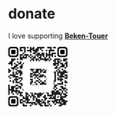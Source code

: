 # donate

I love supporting **[Beken-Touer](https://square.link/u/PeHvLws1)**  

![Donate!](donate.png)  
